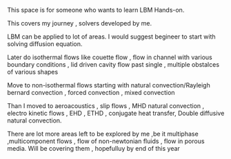 This space is for someone who wants to learn LBM Hands-on.

This covers my journey , solvers developed by me.

LBM can be applied to lot of areas.
I would suggest begineer to start with solving diffusion equation.

Later do isothermal flows like couette flow , flow in channel with various boundary conditions , lid driven cavity
flow past single , multiple obstalces of various shapes

Move to non-isothermal flows starting with natural convection/Rayleigh bernard convection , forced convection , mixed convection

Than I moved to aeroacoustics , slip flows , MHD natural convection , electro kinetic flows , EHD , ETHD , conjugate heat transfer, Double diffusive natural convection.

There are lot more areas left to be explored by me ,be it multiphase ,multicomponent flows , flow of non-newtonian fluids , flow in porous media.
Will be covering them , hopefulluy by end of this year
